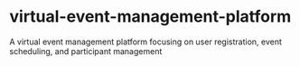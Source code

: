 # virtual-event-management-platform
A virtual event management platform focusing on user registration, event scheduling, and participant management
